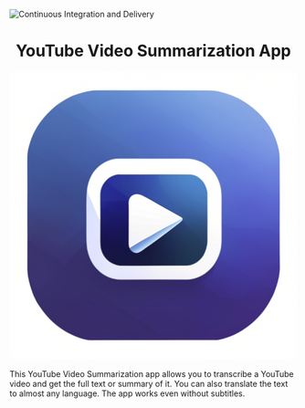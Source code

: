 ![Continuous Integration and Delivery](https://github.com/vdmitrii/yts/actions/workflows/main.yml/badge.svg)

# <center>YouTube Video Summarization App

<p align="center">
  <img src="/yts/frontend/static/image-1.png" />
</p>

<pr>
This YouTube Video Summarization app allows you to transcribe a YouTube video and get the full text or summary of it. You can also translate the text to almost any language. The app works even without subtitles.
